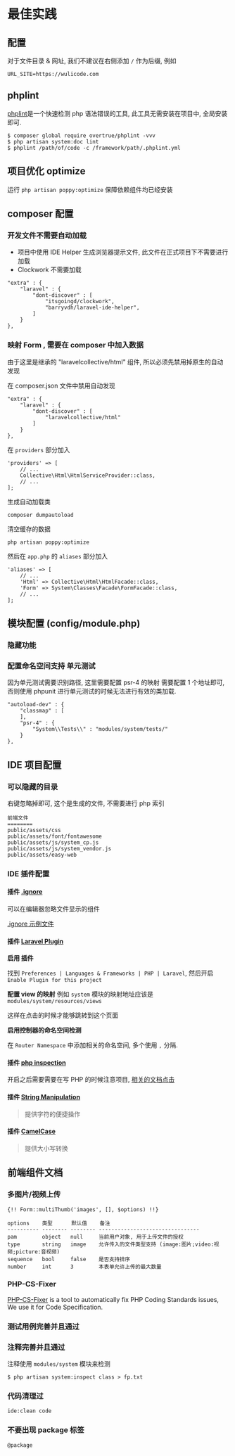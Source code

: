 # 最佳实践

## 配置

对于文件目录 & 网址, 我们不建议在右侧添加 `/` 作为后缀, 例如

```
URL_SITE=https://wulicode.com
```

## phplint

[phplint](https://github.com/overtrue/phplint)是一个快速检测 php 语法错误的工具,
此工具无需安装在项目中, 全局安装即可.

```
$ composer global require overtrue/phplint -vvv
$ php artisan system:doc lint
$ phplint /path/of/code -c /framework/path/.phplint.yml
```

## 项目优化 optimize

运行 `php artisan poppy:optimize` 保障依赖组件均已经安装

## composer 配置

### 开发文件不需要自动加载

-   项目中使用 IDE Helper 生成浏览器提示文件,
    此文件在正式项目下不需要进行加载
-   Clockwork 不需要加载

```
"extra" : {
    "laravel" : {
        "dont-discover" : [
            "itsgoingd/clockwork",
            "barryvdh/laravel-ide-helper",
        ]
    }
},
```

### 映射 Form , 需要在 composer 中加入数据

由于这里是继承的 "laravelcollective/html" 组件,
所以必须先禁用掉原生的自动发现

在 composer.json 文件中禁用自动发现

```
"extra" : {
    "laravel" : {
        "dont-discover" : [
            "laravelcollective/html"
        ]
    }
},
```

在 `providers` 部分加入

```
'providers' => [
    // ...
    Collective\Html\HtmlServiceProvider::class,
    // ...
];
```

生成自动加载类

```
composer dumpautoload
```

清空缓存的数据

```
php artisan poppy:optimize
```

然后在 `app.php` 的 `aliases` 部分加入

```
'aliases' => [
    // ...
    'Html' => Collective\Html\HtmlFacade::class,
    'Form' => System\Classes\Facade\FormFacade::class,
    // ...
];
```

## 模块配置 (config/module.php)

### 隐藏功能

### 配置命名空间支持 单元测试

因为单元测试需要识别路径, 这里需要配置 psr-4 的映射 需要配置 1 个地址即可,
否则使用 phpunit 进行单元测试的时候无法进行有效的类加载.

```
"autoload-dev" : {
    "classmap" : [
    ],
    "psr-4" : {
        "System\\Tests\\" : "modules/system/tests/"
    }
},
```

## IDE 项目配置

### 可以隐藏的目录

右键忽略掉即可, 这个是生成的文件, 不需要进行 php 索引

```
前端文件
========
public/assets/css
public/assets/font/fontawesome
public/assets/js/system_cp.js
public/assets/js/system_vendor.js
public/assets/easy-web
```

### IDE 插件配置

#### 插件 [.ignore](https://plugins.jetbrains.com/plugin/7495--ignore)

可以在编辑器忽略文件显示的组件

[.ignore 示例文件](https://gist.github.com/imvkmark/15198641b214b35916cf54414516caf0)

#### 插件 [Laravel Plugin](https://plugins.jetbrains.com/plugin/7532-laravel-plugin)

**启用 插件**

找到 `Preferences | Languages & Frameworks | PHP | Laravel`, 然后开启 `Enable Plugin for this project`

**配置 view 的映射**
例如 `system` 模块的映射地址应该是 `modules/system/resources/views`

这样在点击的时候才能够跳转到这个页面

**启用控制器的命名空间检测**

在 `Router Namespace` 中添加相关的命名空间, 多个使用 `,` 分隔.

#### 插件 [php inspection](https://plugins.jetbrains.com/plugin/7622-php-inspections-ea-extended-)

开启之后需要需要在写 PHP 的时候注意项目, [相关的文档点击](https://github.com/kalessil/phpinspectionsea/tree/master/docs)

#### 插件 [String Manipulation](https://plugins.jetbrains.com/plugin/2162-string-manipulation)

> 提供字符的便捷操作

#### 插件 [CamelCase](https://plugins.jetbrains.com/plugin/7160-camelcase)

> 提供大小写转换

## 前端组件文档

### 多图片/视频上传

```
{!! Form::multiThumb('images', [], $options) !!}

options    类型      默认值    备注
---------- -------- -------- --------------------------------
pam        object   null     当前用户对象, 用于上传文件的授权
type       string   image    允许传入的文件类型支持 (image:图片;video:视频;picture:音视频)
sequence   bool     false    是否支持排序
number     int      3        本表单允许上传的最大数量
```

### PHP-CS-Fixer

[PHP-CS-Fixer](https://github.com/FriendsOfPHP/PHP-CS-Fixer) is a tool to automatically fix PHP Coding Standards issues, We use it for Code Specification.

### 测试用例完善并且通过

### 注释完善并且通过

注释使用 `modules/system` 模块来检测

```
$ php artisan system:inspect class > fp.txt
```

### 代码清理过

```
ide:clean code
```

### 不要出现 package 标签

```
@package
```
